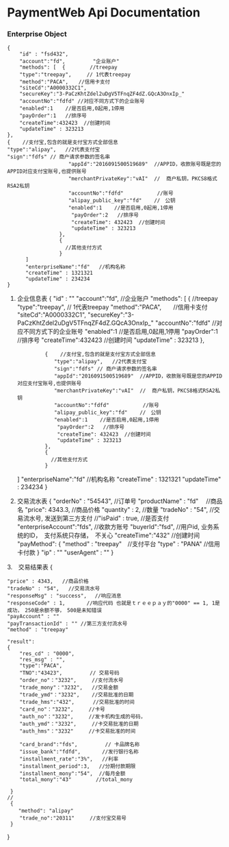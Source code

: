 # PaymentWeb Api Documentation


### Enterprise Object
```
{
    "id" : "fsd432",
    "account":"fd",         "企业账户"
    "methods": [  {        //treepay 
    "type":"treepay",     // 1代表treepay
    "method":"PACA",　　//信用卡支付
    "siteCd":"A0000332C1",
    "secureKey":"3-PaCzKhtZdel2uDgV5TFnqZF4dZ.GQcA3OnxIp_"
    "accountNo":"fdfd" //对应不同方式下的企业账号
    "enabled":1    //是否启用,0起用,1停用
    "payOrder":1   //排序号
    "createTime":432423  //创建时间
    "updateTime" : 323213
},
{    //支付宝,包含的就是支付宝方式全部信息
"type":"alipay",   //2代表支付宝  
"sign":"fdfs" // 商户请求参数的签名串
                    "appId":"2016091500519689"  //APPID，收款账号既是您的APPID对应支付宝账号,也提供账号
                    "merchantPrivateKey":"vAI"  //  商户私钥，PKCS8格式RSA2私钥
                    "accountNo":"fdfd"           //账号
                    "alipay_public_key":"fd"    //　公钥
                    "enabled":1    //是否启用,0起用,1停用
                     "payOrder":2   //排序号
                     "createTime": 432423  //创建时间
                     "updateTime" : 323213
                 },
                 {  
                   //其他支付方式
                 }
      ]
      "enterpriseName":"fd"   //机构名称
      "createTime" : 1321321
      "updateTime" : 234234
}
```




1. 企业信息表
{
    "id" : ""
    "account":"fd",  //企业账户
    "methods": [  {        //treepay 
                    "type":"treepay",     // 1代表treepay
                    "method":"PACA",　　//信用卡支付
                    "siteCd":"A0000332C1",
                    "secureKey":"3-PaCzKhtZdel2uDgV5TFnqZF4dZ.GQcA3OnxIp_"
                    "accountNo":"fdfd" //对应不同方式下的企业账号
                    "enabled":1    //是否启用,0起用,1停用
                    "payOrder":1   //排序号
                    "createTime":432423  //创建时间
                    "updateTime" : 323213
                },
                
                {    //支付宝,包含的就是支付宝方式全部信息
                   "type":"alipay",   //2代表支付宝  
                   "sign":"fdfs" // 商户请求参数的签名串
                   "appId":"2016091500519689"  //APPID，收款账号既是您的APPID对应支付宝账号,也提供账号
                   "merchantPrivateKey":"vAI"  //  商户私钥，PKCS8格式RSA2私钥
                   "accountNo":"fdfd"           //账号
                   "alipay_public_key":"fd"    //　公钥
                   "enabled":1    //是否启用,0起用,1停用
                    "payOrder":2   //排序号
                    "createTime": 432423  //创建时间
                    "updateTime" : 323213
                },
                {  
                  //其他支付方式
                }
     ]
     "enterpriseName":"fd"   //机构名称
     "createTime" : 1321321
     "updateTime" : 234234
}


2. 交易流水表
{
    "orderNo" : "54543", //订单号
    "productName" : "fd"　 //商品名
    "price": 4343.3,    //商品价格
    "quantity" : 2,      //数量
    "tradeNo" : "54",    //交易流水号, 发送到第三方支付
    //"isPaid" : true,   //是否支付
    "enterpriseAccount":"fds",  //收款方账号
    "buyerId":"fsd",    //用户id, 业务系统的ID，　支付系统只存储，　不关心
    "createTime":"432"  //创建时间
    "payMethod": {
            "method" : "treepay"　//支付平台
            "type" : "PANA"     //信用卡付款
    }
    "ip" : ""
    "userAgent" : ""
}

3.　交易结果表
{
    
    "price" : 4343,   //商品价格
    "tradeNo" : "54",   //交易流水号
    "responseMsg" : "success", 　//响应消息
    "responseCode" : 1,  　　　//响应代码 也就是ｔｒｅｅｐａｙ的"0000" == 1, 1是成功，　250是余额不够，　500是未知错误
    "payAccount" : ""
    "payTransactionId" : "" //第三方支付流水号
    "method" : "treepay"
    
    "result":
    { 
        "res_cd" : "0000",
        "res_msg" : "",
        "type":"PACA",
        "TNO":"43423",         // 交易号码
        "order_no"："3232",     //支付流水号
        "trade_mony"："3232",   //交易金额
        "trade_ymd"："3232",    //交易批准的日期
        "trade_hms":"432",      //交易批准的时间
        "card_no"："3232",     //卡号
        "auth_no"："3232",     //发卡机构生成的号码，
        "auth_ymd"："3232",     //卡交易批准的日期
        "auth_hms"："3232"     //卡交易批准的时间
    
        "card_brand":"fds",         // 卡品牌名称
        "issue_bank":"fdfd",       //发行银行名称
        "installment_rate":"3%",   //利率
        "installment_period":3,   //分期付款期限
        "installment_mony":"54",  //每月金额
        "total_mony":"43"        //total_mony
    
     }
    //
     {
      　"method": "alipay"
        "trade_no":"20311"     //支付宝交易号
     }
}          










































